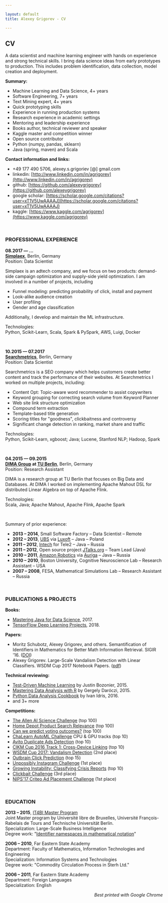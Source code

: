```yaml
---

layout: default
title: Alexey Grigorev - CV

---
```



## CV

A data scientist and machine learning engineer with hands on experience and strong technical skills. I bring data science ideas from early prototypes to production. This includes problem identification, data collection, model creation and deployment. 


**Summary:**

- Machine Learning and Data Science, 4+ years
- Software Engineering, 7+ years
- Text Mining expert, 4+ years
- Quick prototyping skills
- Experience in running production systems
- Research experience in academic settings
- Mentoring and leadership experience
- Books author, technical reviewer and speaker
- Kaggle master and competition winner
- Open source contributor
- Python (numpy, pandas, sklearn)
- Java (spring, maven) and Scala

**Contact information and links:**

- +49 177 490 5706, alexey.s.grigoriev [@] gmail.com
- linkedin: [http://www.linkedin.com/in/agrigorev](http://www.linkedin.com/in/agrigorev)
- github: [https://github.com/alexeygrigorev](https://github.com/alexeygrigorev)
- google scholar: [https://scholar.google.com/citations?user=xT1V5UwAAAAJ](https://scholar.google.com/citations?user=xT1V5UwAAAAJ)
- kaggle: [https://www.kaggle.com/agrigorev](https://www.kaggle.com/agrigorev)


&nbsp;

### PROFESSIONAL EXPERIENCE

<strong>08.2017 &mdash; ...</strong><br/>
<strong>[Simplaex](http://www.simplaex.com)</strong>, Berlin, Germany<br/>
Position: Data Scientist<br/>

Simplaex is an adtech company, and we focus on two products: demand-side campaign optimization and supply-side yield optimization. I am involved in a number of projects, including

- Funnel modeling: predicting probability of click, install and payment
- Look-alike audience creation
- User profiling
- Gender and age classification

Additionally, I develop and maintain the ML infrastructure. 

Technologies:<br/>
Python, Scikit-Learn, Scala, Spark & PySpark, AWS, Luigi, Docker<br/>

&nbsp;

<strong>10.2015 &mdash; 07.2017</strong><br/>
<strong>[Searchmetrics](http://www.searchmetrics.com)</strong>, Berlin, Germany<br/>
Position: Data Scientist<br/>

Searchmetrics is a SEO company which helps customers create better content and track the performance of their websites. At Searchmetrics I worked on multiple projects, including:

- Content Opt: Topic-aware word recommender to assist copywriters
- Keyword grouping for correcting search volume from Keyword Planner
- Web site link structure optimization
- Compound term extraction
- Template-based title generation
- Scoring titles for "goodness", clickbaitness and controversy
- Significant change detection in ranking, market share and traffic


Technologies:<br/>
Python, Scikit-Learn, xgboost; Java; Lucene, Stanford NLP; Hadoop, Spark<br/>


&nbsp;

<strong>04.2015 &mdash; 09.2015</strong><br/>
**[DIMA Group](http://www.dima.tu-berlin.de/) at [TU Berlin](http://www.tu-berlin.de/)**, Berlin, Germany<br/>
Position: Research Assistant<br/>

DIMA is a research group at TU Berlin that focuses on Big Data and Databases. At DIMA I worked on
implementing Apache Mahout DSL for distributed Linear Algebra on top of Apache Flink. <br/>

Technologies:<br/>
Scala, Java; Apache Mahout, Apache Flink, Apache Spark<br/>


&nbsp;

Summary of prior experience:

* <strong>2013 &ndash; 2014</strong>, Small Software Factory &ndash; Data Scientist &ndash; Remote
* <strong>2012 &ndash; 2013</strong>, <a href="http://www.ubs.com/">UBS</a> via <a href="http://www.luxoft.com/">Luxoft</a> &ndash; Java &ndash; Poland
* <strong>2011 &ndash; 2012</strong>, <a href="http://intech-global.com/">Intech</a> for Tele2 &ndash; Java &ndash; Russia
* <strong>2011 &ndash; 2012</strong>, Open source project <a href="http://jtalks.org">JTalks.org</a> &ndash; Team Lead (Java)
* <strong>2010 &ndash; 2011</strong>, <a href="https://www.amazonrobotics.com/">Amazon Robotics</a> via <a href="https://www.auriga.com/">Auriga</a> &ndash; Java &ndash; Russia
* <strong>2010 &ndash; 2010</strong>, Boston University, Cognitive Neuroscience Lab &ndash; Research Assistant &ndash; USA
* <strong>2007 &ndash; 2008</strong>, FESA, Mathematical Simulations Lab &ndash; Research Assistant &ndash; Russia

&nbsp;

### PUBLICATIONS & PROJECTS

**Books:**

- [Mastering Java for Data Science](https://www.packtpub.com/big-data-and-business-intelligence/mastering-java-data-science), 2017.
- [TensorFlow Deep Learning Projects](https://www.packtpub.com/big-data-and-business-intelligence/tensorflow-deep-learning-projects), 2018.


**Papers:**

- Moritz Schubotz, Alexey Grigorev, and others. Semantification of Identifiers in Mathematics for Better Math Information Retrieval. SIGIR '16. ([DOI](http://dx.doi.org/10.1145/2911451.2911503))
- Alexey Grigorev. Large-Scale Vandalism Detection with Linear Classifiers. WSDM Cup 2017 Notebook Papers. ([pdf](http://www.uni-weimar.de/medien/webis/events/wsdm-cup-17/wsdmcup17-papers-final/wsdmcup17-vandalism-detection/grigorev17-notebook.pdf))


**Technical reviewing:**

- [Test-Driven Machine Learning](https://www.packtpub.com/big-data-and-business-intelligence/test-driven-machine-learning) by Justin Bozonier, 2015.
- [Mastering Data Analysis with R](https://www.packtpub.com/big-data-and-business-intelligence/mastering-data-analysis-r) by Gergely Daróczi, 2015.
- [Python Data Analysis Cookbook](https://www.packtpub.com/big-data-and-business-intelligence/python-data-analysis-cookbook) by Ivan Idris, 2016.
- and 3+ more


**Competitions:**

- [The Allen AI Science Challenge](https://www.kaggle.com/c/the-allen-ai-science-challenge) (top 100)
- [Home Depot Product Search Relevance](https://www.kaggle.com/c/home-depot-product-search-relevance) (top 100)
- [Can we predict voting outcomes?](https://inclass.kaggle.com/c/can-we-predict-voting-outcomes) (top 100)
- [ChaLearn AutoML Challenge](https://competitions.codalab.org/competitions/2321) CPU & GPU tracks (top 10)
- [Avito Duplicate Ads Detection](https://www.kaggle.com/c/avito-duplicate-ads-detection) (top 10)
- [CIKM Cup 2016 Track 1: Cross-Device Linking](https://competitions.codalab.org/competitions/11171) (top 10)
- [WSDM Cup 2017: Vandalism Detection](http://www.wsdm-cup-2017.org/vandalism-detection.html) (2nd place)
- [Outbrain Click Prediction](https://www.kaggle.com/c/outbrain-click-prediction) (top 15)
- [Unpossibly Instagram Challenge](http://live.unpossib.ly/instagram) (1st place)
- [Growing Instability: Classifying Crisis Reports](https://www.datasciencechallenge.org/challenges/2/growing-instability) (top 10)
- [Clickbait Challenge](http://clickbait-challenge.org) (3rd place)
- [NIPS'17 Criteo Ad Placement Challenge](https://www.crowdai.org/challenges/nips-17-workshop-criteo-ad-placement-challenge) (1st place)


&nbsp;

### EDUCATION

**2013 &ndash; 2015**, [IT4BI Master Program](http://it4bi.univ-tours.fr/)<br/>
Joint Master program by Université libre de Bruxelles, Université François-Rabelais de Tours and 
Technische Universität Berlin.<br/>
Specialization: Large-Scale Business Intelligence<br/>
Degree work: "[Identifier namespaces in mathematical notation](http://arxiv.org/abs/1601.03354)"<br/>

**2006 &ndash; 2010**, Far Eastern State Academy<br/>
Department: Faculty of Mathematics, Information Technologies and Engineering<br/>
Specialization: Information Systems and Technologies<br/>
Degree work: "Commodity Circulation Process in Sterh Ltd."<br/>

**2006 &ndash; 2011**, Far Eastern State Academy<br/>
Department: Foreign Languages<br/>
Specialization: English<br/>



<div align="right"><i>Best printed with Google Chrome</i></div>
